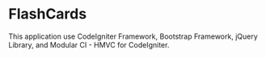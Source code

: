 FlashCards
==========

This application use CodeIgniter Framework, Bootstrap Framework, jQuery Library, and Modular CI - HMVC for CodeIgniter.
